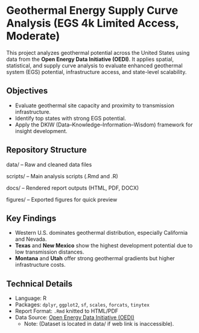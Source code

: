 # Geothermal Energy Supply Curve Analysis (EGS 4k Limited Access, Moderate)

This project analyzes geothermal potential across the United States using data from the **Open Energy Data Initiative (OEDI)**. It applies spatial, statistical, and supply curve analysis to evaluate enhanced geothermal system (EGS) potential, infrastructure access, and state-level scalability.

## Objectives
- Evaluate geothermal site capacity and proximity to transmission infrastructure.
- Identify top states with strong EGS potential.
- Apply the DKIW (Data–Knowledge–Information–Wisdom) framework for insight development.

## Repository Structure

data/ – Raw and cleaned data files

scripts/ – Main analysis scripts (.Rmd and .R)

docs/ – Rendered report outputs (HTML, PDF, DOCX)

figures/ – Exported figures for quick preview

## Key Findings
- Western U.S. dominates geothermal distribution, especially California and Nevada.
- **Texas** and **New Mexico** show the highest development potential due to low transmission distances.
- **Montana** and **Utah** offer strong geothermal gradients but higher infrastructure costs.

## Technical Details
- Language: R  
- Packages: `dplyr`, `ggplot2`, `sf`, `scales`, `forcats`, `tinytex`  
- Report Format: `.Rmd` knitted to HTML/PDF  
- Data Source: [Open Energy Data Initiative (OEDI)](https://data.openei.org/submissions/8383)
  - Note: (Dataset is located in data/ if web link is inaccessible).
